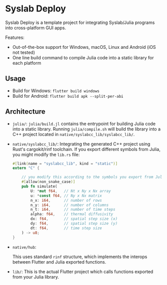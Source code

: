 # Syslab Deploy

Syslab Deploy is a template project for integrating Syslab/Julia programs into
cross-platform GUI apps.

Features:

- Out-of-the-box support for Windows, macOS, Linux and Android (iOS not tested)
- One line build command to compile Julia code into a static library for each
  platform

## Usage

- Build for Windows: `flutter build windows`
- Build for Android: `flutter build apk --split-per-abi`

## Architecture

- `julia/`: `julia/build.jl` contains the entrypoint for building Julia code
  into a static library. Running `julia/compile.sh` will build the library into a C++ project located in `native/syslabcc_lib/syslabcc_lib/`.

- `native/syslabcc_lib/`: Integrating the generated C++ project using Rust's
  cargokit/rinf toolchain. If you export different symbols from Julia, you might
  modify the `lib.rs` file:

  ```rust
  #[link(name = "syslabcc_lib", kind = "static")]
  extern "C" {

      // you modify this according to the symbols you export from Julia
      #[allow(non_snake_case)]
      pub fn simulate(
          U: *mut f64,   // Nt x Ny x Nx array
          u: *const f64, // Ny x Nx matrix
          n_x: i64,      // number of rows
          n_y: i64,      // number of columns
          n_t: i64,      // number of time steps
          alpha: f64,    // thermal diffusivity
          dx: f64,       // spatial step size (x)
          dy: f64,       // spatial step size (y)
          dt: f64,       // time step size
      ) -> u8;
  }
  ```

- `native/hub`:

  This uses standard `rinf` structure, which implements the interops between
  Flutter and Julia exported functions.

- `lib/`: This is the actual Flutter project which calls functions exported from
  your Julia library.
